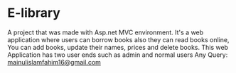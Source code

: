 # E-library
A project that was made with Asp.net MVC environment. It's a web application where users can borrow books also they can read books online, You can add books, update their names, prices and delete books. This web Application has two user ends such as admin and normal users Any Query: mainulislamfahim16@gmail.com
